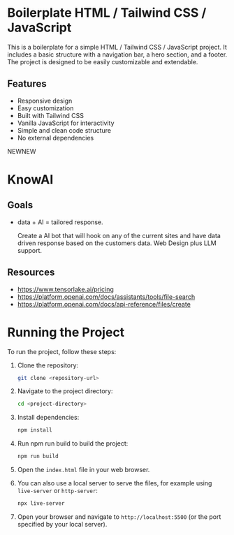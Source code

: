 <!-- create a readme file letting the user know this is a boiler plate using HTML / Tailwind CSS / JavaScript -->

# Boilerplate HTML / Tailwind CSS / JavaScript

This is a boilerplate for a simple HTML / Tailwind CSS / JavaScript project. It includes a basic structure with a navigation bar, a hero section, and a footer. The project is designed to be easily customizable and extendable.

## Features

- Responsive design
- Easy customization
- Built with Tailwind CSS
- Vanilla JavaScript for interactivity
- Simple and clean code structure
- No external dependencies

NEWNEW

# KnowAI

## Goals

- data + AI = tailored response.

  Create a AI bot that will hook on any of the current sites and have data driven response based on the customers data. Web Design plus LLM support.

## Resources

- https://www.tensorlake.ai/pricing
- https://platform.openai.com/docs/assistants/tools/file-search
- https://platform.openai.com/docs/api-reference/files/create

# Running the Project

To run the project, follow these steps:

1. Clone the repository:
   ```bash
   git clone <repository-url>
   ```
2. Navigate to the project directory:

   ```bash
   cd <project-directory>
   ```

3. Install dependencies:

   ```bash
   npm install
   ```

4. Run npm run build to build the project:

   ```bash
   npm run build
   ```

5. Open the `index.html` file in your web browser.
6. You can also use a local server to serve the files, for example using `live-server` or `http-server`:
   ```bash
   npx live-server
   ```
7. Open your browser and navigate to `http://localhost:5500` (or the port specified by your local server).
